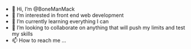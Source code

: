 - 👋 Hi, I’m @BoneManMack
- 👀 I’m interested in front end web development
- 🌱 I’m currently learning everything I can
- 💞️ I’m looking to collaborate on anything that will push my limits and test my skills
- 📫 How to reach me ...

<!---
BoneManMack/BoneManMack is a ✨ special ✨ repository because its `README.md` (this file) appears on your GitHub profile.
You can click the Preview link to take a look at your changes.
--->
